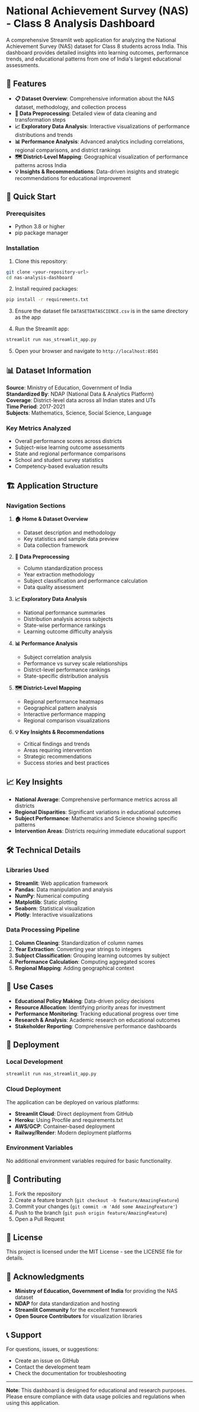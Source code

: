 # National Achievement Survey (NAS) - Class 8 Analysis Dashboard

A comprehensive Streamlit web application for analyzing the National Achievement Survey (NAS) dataset for Class 8 students across India. This dashboard provides detailed insights into learning outcomes, performance trends, and educational patterns from one of India's largest educational assessments.

## 🌟 Features

- **📋 Dataset Overview**: Comprehensive information about the NAS dataset, methodology, and collection process
- **🔧 Data Preprocessing**: Detailed view of data cleaning and transformation steps
- **📈 Exploratory Data Analysis**: Interactive visualizations of performance distributions and trends
- **📊 Performance Analysis**: Advanced analytics including correlations, regional comparisons, and district rankings
- **🗺️ District-Level Mapping**: Geographical visualization of performance patterns across India
- **💡 Insights & Recommendations**: Data-driven insights and strategic recommendations for educational improvement

## 🚀 Quick Start

### Prerequisites

- Python 3.8 or higher
- pip package manager

### Installation

1. Clone this repository:
```bash
git clone <your-repository-url>
cd nas-analysis-dashboard
```

2. Install required packages:
```bash
pip install -r requirements.txt
```

3. Ensure the dataset file `DATASETDATASCIENCE.csv` is in the same directory as the app

4. Run the Streamlit app:
```bash
streamlit run nas_streamlit_app.py
```

5. Open your browser and navigate to `http://localhost:8501`

## 📊 Dataset Information

**Source**: Ministry of Education, Government of India  
**Standardized By**: NDAP (National Data & Analytics Platform)  
**Coverage**: District-level data across all Indian states and UTs  
**Time Period**: 2017-2021  
**Subjects**: Mathematics, Science, Social Science, Language  

### Key Metrics Analyzed

- Overall performance scores across districts
- Subject-wise learning outcome assessments
- State and regional performance comparisons
- School and student survey statistics
- Competency-based evaluation results

## 🏗️ Application Structure

### Navigation Sections

1. **🏠 Home & Dataset Overview**
   - Dataset description and methodology
   - Key statistics and sample data preview
   - Data collection framework

2. **🔧 Data Preprocessing**
   - Column standardization process
   - Year extraction methodology
   - Subject classification and performance calculation
   - Data quality assessment

3. **📈 Exploratory Data Analysis**
   - National performance summaries
   - Distribution analysis across subjects
   - State-wise performance rankings
   - Learning outcome difficulty analysis

4. **📊 Performance Analysis**
   - Subject correlation analysis
   - Performance vs survey scale relationships
   - District-level performance rankings
   - State-specific distribution analysis

5. **🗺️ District-Level Mapping**
   - Regional performance heatmaps
   - Geographical pattern analysis
   - Interactive performance mapping
   - Regional comparison visualizations

6. **💡 Key Insights & Recommendations**
   - Critical findings and trends
   - Areas requiring intervention
   - Strategic recommendations
   - Success stories and best practices

## 📈 Key Insights

- **National Average**: Comprehensive performance metrics across all districts
- **Regional Disparities**: Significant variations in educational outcomes
- **Subject Performance**: Mathematics and Science showing specific patterns
- **Intervention Areas**: Districts requiring immediate educational support

## 🛠️ Technical Details

### Libraries Used

- **Streamlit**: Web application framework
- **Pandas**: Data manipulation and analysis
- **NumPy**: Numerical computing
- **Matplotlib**: Static plotting
- **Seaborn**: Statistical visualization
- **Plotly**: Interactive visualizations

### Data Processing Pipeline

1. **Column Cleaning**: Standardization of column names
2. **Year Extraction**: Converting year strings to integers
3. **Subject Classification**: Grouping learning outcomes by subject
4. **Performance Calculation**: Computing aggregated scores
5. **Regional Mapping**: Adding geographical context

## 🎯 Use Cases

- **Educational Policy Making**: Data-driven policy decisions
- **Resource Allocation**: Identifying priority areas for investment
- **Performance Monitoring**: Tracking educational progress over time
- **Research & Analysis**: Academic research on educational outcomes
- **Stakeholder Reporting**: Comprehensive performance dashboards

## 📝 Deployment

### Local Development
```bash
streamlit run nas_streamlit_app.py
```

### Cloud Deployment

The application can be deployed on various platforms:

- **Streamlit Cloud**: Direct deployment from GitHub
- **Heroku**: Using Procfile and requirements.txt
- **AWS/GCP**: Container-based deployment
- **Railway/Render**: Modern deployment platforms

### Environment Variables

No additional environment variables required for basic functionality.

## 🤝 Contributing

1. Fork the repository
2. Create a feature branch (`git checkout -b feature/AmazingFeature`)
3. Commit your changes (`git commit -m 'Add some AmazingFeature'`)
4. Push to the branch (`git push origin feature/AmazingFeature`)
5. Open a Pull Request

## 📄 License

This project is licensed under the MIT License - see the LICENSE file for details.

## 🙏 Acknowledgments

- **Ministry of Education, Government of India** for providing the NAS dataset
- **NDAP** for data standardization and hosting
- **Streamlit Community** for the excellent framework
- **Open Source Contributors** for visualization libraries

## 📞 Support

For questions, issues, or suggestions:

- Create an issue on GitHub
- Contact the development team
- Check the documentation for troubleshooting

---

**Note**: This dashboard is designed for educational and research purposes. Please ensure compliance with data usage policies and regulations when using this application.

